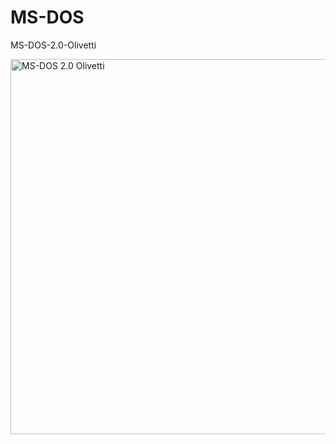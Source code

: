 # MS-DOS

MS-DOS-2.0-Olivetti

<img src="https://github.com/kurlyak/MS-DOS-2.0/blob/main/pics/MS-DOS-2.0-Olivetti.png" alt="MS-DOS 2.0 Olivetti" width=600 />
